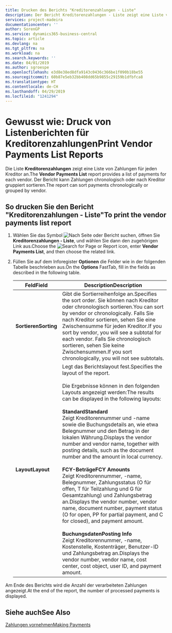 ```yaml
---
title: Drucken des Berichts "Kreditorenzahlungen - Liste"
description: Der Bericht Kreditorenzahlungen - Liste zeigt eine Liste von Zahlungen für jeden Kreditor an. Der Bericht kann Zahlungen chronologisch oder nach Kreditor gruppiert sortieren.
services: project-madeira
documentationcenter: ''
author: SorenGP
ms.service: dynamics365-business-central
ms.topic: article
ms.devlang: na
ms.tgt_pltfrm: na
ms.workload: na
ms.search.keywords: ''
ms.date: 04/01/2019
ms.author: sgroespe
ms.openlocfilehash: e3d8e38ed8dfa9143c0436c366be1f090b18be55
ms.sourcegitcommit: 60b87e5eb32bb408dd65b9855c29159b1dfbfca8
ms.translationtype: HT
ms.contentlocale: de-CH
ms.lasthandoff: 04/29/2019
ms.locfileid: "1241294"
---
```

# <a name="print-vendor-payments-list-reports"></a><span data-ttu-id="8fc62-104">Gewusst wie: Druck von Listenberichten für Kreditorenzahlungen</span><span class="sxs-lookup"><span data-stu-id="8fc62-104">Print Vendor Payments List Reports</span></span>
<span data-ttu-id="8fc62-105">Die Liste **Kreditorenzahlungen** zeigt eine Liste von Zahlungen für jeden Kreditor an.</span><span class="sxs-lookup"><span data-stu-id="8fc62-105">The **Vendor Payments List** report provides a list of payments for each vendor.</span></span> <span data-ttu-id="8fc62-106">Der Bericht kann Zahlungen chronologisch oder nach Kreditor gruppiert sortieren.</span><span class="sxs-lookup"><span data-stu-id="8fc62-106">The report can sort payments chronologically or grouped by vendor.</span></span>  

## <a name="to-print-the-vendor-payments-list-report"></a><span data-ttu-id="8fc62-107">So drucken Sie den Bericht "Kreditorenzahlungen - Liste"</span><span class="sxs-lookup"><span data-stu-id="8fc62-107">To print the vendor payments list report</span></span>  

1.  <span data-ttu-id="8fc62-108">Wählen Sie das Symbol ![Nach Seite oder Bericht suchen](../../media/ui-search/search_small.png "Nach Seite oder Bericht suchen"), öffnen Sie **Kreditorenzahlungen - Liste**, und wählen Sie dann den zugehörigen Link aus.</span><span class="sxs-lookup"><span data-stu-id="8fc62-108">Choose the ![Search for Page or Report](../../media/ui-search/search_small.png "Search for Page or Report icon") icon, enter **Vendor Payments List**, and then choose the related link.</span></span>  
2.  <span data-ttu-id="8fc62-109">Füllen Sie auf dem Inforegister **Optionen** die Felder wie in der folgenden Tabelle beschrieben aus.</span><span class="sxs-lookup"><span data-stu-id="8fc62-109">On the **Options** FastTab, fill in the fields as described in the following table.</span></span>  

    |<span data-ttu-id="8fc62-110">Feld</span><span class="sxs-lookup"><span data-stu-id="8fc62-110">Field</span></span>|<span data-ttu-id="8fc62-111">Description</span><span class="sxs-lookup"><span data-stu-id="8fc62-111">Description</span></span>|  
    |---------------------------------|---------------------------------------|  
    |<span data-ttu-id="8fc62-112">**Sortieren**</span><span class="sxs-lookup"><span data-stu-id="8fc62-112">**Sorting**</span></span>|<span data-ttu-id="8fc62-113">Gibt die Sortierreihenfolge an.</span><span class="sxs-lookup"><span data-stu-id="8fc62-113">Specifies the sort order.</span></span> <span data-ttu-id="8fc62-114">Sie können nach Kreditor oder chronologisch sortieren.</span><span class="sxs-lookup"><span data-stu-id="8fc62-114">You can sort by vendor or chronologically.</span></span> <span data-ttu-id="8fc62-115">Falls Sie nach Kreditor sortieren, sehen Sie eine Zwischensumme für jeden Kreditor.</span><span class="sxs-lookup"><span data-stu-id="8fc62-115">If you sort by vendor, you will see a subtotal for each vendor.</span></span> <span data-ttu-id="8fc62-116">Falls Sie chronologisch sortieren, sehen Sie keine Zwischensummen.</span><span class="sxs-lookup"><span data-stu-id="8fc62-116">If you sort chronologically, you will not see subtotals.</span></span>|  
    |<span data-ttu-id="8fc62-117">**Layout**</span><span class="sxs-lookup"><span data-stu-id="8fc62-117">**Layout**</span></span>|<span data-ttu-id="8fc62-118">Legt das Berichtslayout fest.</span><span class="sxs-lookup"><span data-stu-id="8fc62-118">Specifies the layout of the report.</span></span><br /><br /> <span data-ttu-id="8fc62-119">Die Ergebnisse können in den folgenden Layouts angezeigt werden:</span><span class="sxs-lookup"><span data-stu-id="8fc62-119">The results can be displayed in the following layouts:</span></span><br /><br /> <span data-ttu-id="8fc62-120">**Standard**</span><span class="sxs-lookup"><span data-stu-id="8fc62-120">**Standard**</span></span><br /> <span data-ttu-id="8fc62-121">Zeigt Kreditorennummer und -name sowie die Buchungsdetails an, wie etwa Belegnummer und den Betrag in der lokalen Währung.</span><span class="sxs-lookup"><span data-stu-id="8fc62-121">Displays the vendor number and vendor name, together with posting details, such as the document number and the amount in local currency.</span></span><br /><br /> <span data-ttu-id="8fc62-122">**FCY-Beträge**</span><span class="sxs-lookup"><span data-stu-id="8fc62-122">**FCY Amounts**</span></span><br /> <span data-ttu-id="8fc62-123">Zeigt Kreditorennummer, -name, Belegnummer, Zahlungsstatus (O für offen, T für Teilzahlung und G für Gesamtzahlung) und Zahlungsbetrag an.</span><span class="sxs-lookup"><span data-stu-id="8fc62-123">Displays the vendor number, vendor name, document number, payment status (O for open, PP for partial payment, and C for closed), and payment amount.</span></span><br /><br /> <span data-ttu-id="8fc62-124">**Buchungsdaten**</span><span class="sxs-lookup"><span data-stu-id="8fc62-124">**Posting Info**</span></span><br /> <span data-ttu-id="8fc62-125">Zeigt Kreditorennummer, -name, Kostenstelle, Kostenträger, Benutzer-ID und Zahlungsbetrag an.</span><span class="sxs-lookup"><span data-stu-id="8fc62-125">Displays the vendor number, vendor name, cost center, cost object, user ID, and payment amount.</span></span>|  

 <span data-ttu-id="8fc62-126">Am Ende des Berichts wird die Anzahl der verarbeiteten Zahlungen angezeigt.</span><span class="sxs-lookup"><span data-stu-id="8fc62-126">At the end of the report, the number of processed payments is displayed.</span></span>  

## <a name="see-also"></a><span data-ttu-id="8fc62-127">Siehe auch</span><span class="sxs-lookup"><span data-stu-id="8fc62-127">See Also</span></span>  
[<span data-ttu-id="8fc62-128">Zahlungen vornehmen</span><span class="sxs-lookup"><span data-stu-id="8fc62-128">Making Payments</span></span>](../../payables-make-payments.md)
